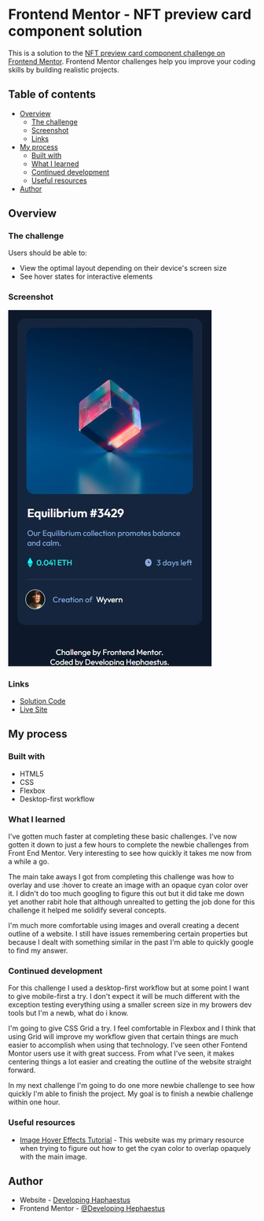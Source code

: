 # Frontend Mentor - NFT preview card component solution

This is a solution to the [NFT preview card component challenge on Frontend Mentor](https://www.frontendmentor.io/challenges/nft-preview-card-component-SbdUL_w0U). Frontend Mentor challenges help you improve your coding skills by building realistic projects. 

## Table of contents

- [Overview](#overview)
  - [The challenge](#the-challenge)
  - [Screenshot](#screenshot)
  - [Links](#links)
- [My process](#my-process)
  - [Built with](#built-with)
  - [What I learned](#what-i-learned)
  - [Continued development](#continued-development)
  - [Useful resources](#useful-resources)
- [Author](#author)

## Overview

### The challenge

Users should be able to:

- View the optimal layout depending on their device's screen size
- See hover states for interactive elements

### Screenshot

![screenshot of solution](screenshot.JPG)

### Links

- [Solution Code](https://github.com/UnknownBuilder/FEmentor_NFT-preview)
- [Live Site](https://unknownbuilder.github.io/FEmentor_NFT-preview/)

## My process

### Built with

- HTML5
- CSS 
- Flexbox
- Desktop-first workflow

### What I learned

I've gotten much faster at completing these basic challenges. I've now gotten it down to just a few hours to complete the newbie challenges from Front End Mentor. Very interesting to see how quickly it takes me now from a while a go. 

The main take aways I got from completing this challenge was how to overlay and use :hover to create an image with an opaque cyan color over it. I didn't do too much googling to figure this out but it did take me down yet another rabit hole that although unrealted to getting the job done for this challenge it helped me solidify several concepts. 

I'm much more comfortable using images and overall creating a decent outline of a website. I still have issues remembering certain properties but because I dealt with something similar in the past I'm able to quickly google to find my answer. 

### Continued development

For this challenge I used a desktop-first workflow but at some point I want to give mobile-first a try. I don't expect it will be much different with the exception testing everything using a smaller screen size in my browers dev tools but I'm a newb, what do i know.

I'm going to give CSS Grid a try. I feel comfortable in Flexbox and I think that using Grid will improve my workflow given that certain things are much easier to accomplish when using that technology. I've seen other Fontend Montor users use it with great success. From what I've seen, it makes centering things a lot easier and creating the outline of the website straight forward. 

In my next challenge I'm going to do one more newbie challenge to see how quickly I'm able to finish the project. My goal is to finish a newbie challenge within one hour. 

### Useful resources

- [Image Hover Effects Tutorial](https://kinsta.com/blog/css-image-styling/) - This website was my primary resource when trying to figure out how to get the cyan color to overlap opaquely with the main image. 

## Author

- Website - [Developing Haphaestus](https://github.com/UnknownBuilder)
- Frontend Mentor - [@Developing Hephaestus](https://www.frontendmentor.io/profile/UnknownBuilder)
